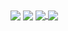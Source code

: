 <!DOCTYPE html>

<html>
  <body>
    <div>
      <img align="center" src="https://github-readme-stats.vercel.app/api?username=jamesh48&theme=tokyonight&show_icons=true&count_private=true&hide=stars"/>
      <img align="center" src="https://github-readme-stats.vercel.app/api/top-langs/?username=jamesh48&theme=tokyonight&layout=compact"/>
      <a href="">
        <img align="center" src="https://github-readme-stats.vercel.app/api/pin/?username=jamesh48&repo=PersonalWebsite" />
      </a>
      <a href="">
        <img align="center" src="https://github-readme-stats.vercel.app/api/pin/?username=jamesh48&repo=Strava-Report-Generator&show_owner=true" />
      </a>
    </div>
    
  </body>
</html>
